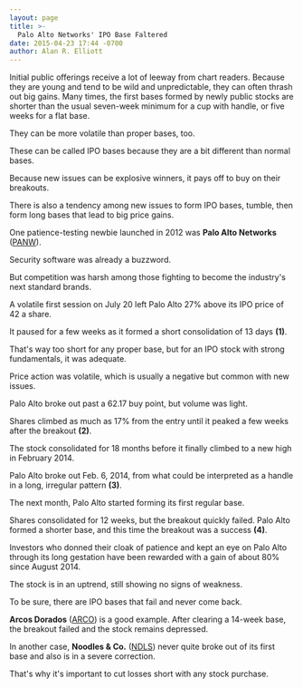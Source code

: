 ```yaml
---
layout: page
title: >-
  Palo Alto Networks' IPO Base Faltered
date: 2015-04-23 17:44 -0700
author: Alan R. Elliott
---
```





Initial public offerings receive a lot of leeway from chart readers. Because they are young and tend to be wild and unpredictable, they can often thrash out big gains. Many times, the first bases formed by newly public stocks are shorter than the usual seven-week minimum for a cup with handle, or five weeks for a flat base.

  

They can be more volatile than proper bases, too.

  

These can be called IPO bases because they are a bit different than normal bases.

  

Because new issues can be explosive winners, it pays off to buy on their breakouts.

  

There is also a tendency among new issues to form IPO bases, tumble, then form long bases that lead to big price gains.

  

One patience-testing newbie launched in 2012 was **Palo Alto Networks** ([PANW](https://research.investors.com/quote.aspx?symbol=PANW)).

  

Security software was already a buzzword.

  

But competition was harsh among those fighting to become the industry's next standard brands.

  

A volatile first session on July 20 left Palo Alto 27% above its IPO price of 42 a share.

  

It paused for a few weeks as it formed a short consolidation of 13 days **(1)**.

  

That's way too short for any proper base, but for an IPO stock with strong fundamentals, it was adequate.

  

Price action was volatile, which is usually a negative but common with new issues.

  

Palo Alto broke out past a 62.17 buy point, but volume was light.

  

Shares climbed as much as 17% from the entry until it peaked a few weeks after the breakout **(2)**.

  

The stock consolidated for 18 months before it finally climbed to a new high in February 2014.

  

Palo Alto broke out Feb. 6, 2014, from what could be interpreted as a handle in a long, irregular pattern **(3)**.

  

The next month, Palo Alto started forming its first regular base.

  

Shares consolidated for 12 weeks, but the breakout quickly failed. Palo Alto formed a shorter base, and this time the breakout was a success **(4)**.

  

Investors who donned their cloak of patience and kept an eye on Palo Alto through its long gestation have been rewarded with a gain of about 80% since August 2014.

  

The stock is in an uptrend, still showing no signs of weakness.

  

To be sure, there are IPO bases that fail and never come back. 

  

**Arcos Dorados** ([ARCO](https://research.investors.com/quote.aspx?symbol=ARCO)) is a good example. After clearing a 14-week base, the breakout failed and the stock remains depressed.

  

In another case, **Noodles & Co.** ([NDLS](https://research.investors.com/quote.aspx?symbol=NDLS)) never quite broke out of its first base and also is in a severe correction.

  

That's why it's important to cut losses short with any stock purchase.




